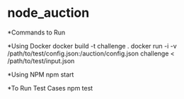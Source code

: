 # node_auction

*Commands to Run

*Using Docker
docker build -t challenge .
docker run -i -v /path/to/test/config.json:/auction/config.json challenge < /path/to/test/input.json

*Using NPM
npm start

*To Run Test Cases
npm test
